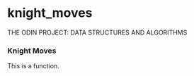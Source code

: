 # knight_moves
THE ODIN PROJECT: DATA STRUCTURES AND ALGORITHMS

### Knight Moves
This is a function.